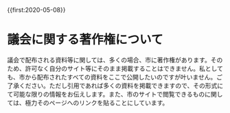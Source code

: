 {{first:2020-05-08}}

# 議会に関する著作権について

議会で配布される資料等に関しては、多くの場合、市に著作権があります。そのため、許可なく自分のサイト等にそのまま掲載することはできません。私としても、市から配布されたすべての資料をここで公開したいのですが叶いません。ご了承ください。ただし引用であれば多くの資料を掲載できますので、その形式にて可能な限りの情報をお伝えします。また、市のサイトで閲覧できるものに関しては、極力そのページへのリンクを貼ることにしています。